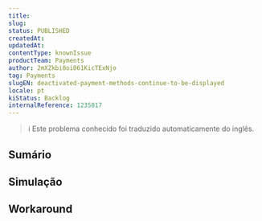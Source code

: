 ```yaml
---
title: 
slug: 
status: PUBLISHED
createdAt: 
updatedAt: 
contentType: knownIssue
productTeam: Payments
author: 2mXZkbi0oi061KicTExNjo
tag: Payments
slugEN: deactivated-payment-methods-continue-to-be-displayed
locale: pt
kiStatus: Backlog
internalReference: 1235817
---
```


>ℹ️ Este problema conhecido foi traduzido automaticamente do inglês.

## Sumário


## Simulação


## Workaround

